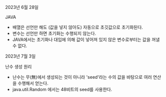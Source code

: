 2023년 6월 28일

JAVA
- 배열은 선언만 해도 (값을 넣지 않아도) 자동으로 초깃값으로 초기화된다.
- 변수는 선언만 하면 초기화는 수행되지 않는다.
- JAVA에서는 초기화나 대입에 의해 값이 넣어져 있지 않은 변수로부터는 값을 꺼낼 수 없다.


2023년 7월 3일 

난수 생성 원리 
- 난수는 무(無)에서 생성되는 것이 아니라 'seed'라는 수의 값을 바탕으로 여러 연산을 수행해서 얻는다.
- java.util.Random 에서는 48비트의 seed를 사용한다. 
